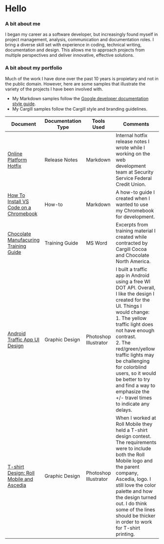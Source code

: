 # Hello
### A bit about me
I began my career as a software developer, but increasingly found myself in project management, analysis, communication and documentation roles. I bring a diverse skill set with experience in coding, technical writing, documentation and design.  This allows me to approach projects from multiple perspectives and deliver innovative, effective solutions.

### A bit about my portfolio

Much of the work I have done over the past 10 years is propietary and not in the public domain. However, here are some samples that illustrate the variety of the projects I have been involved with. 
* My Markdown samples follow the [Google developer documentation style guide](https://developers.google.com/style).
* My Cargill samples follow the Cargill style and branding guidelines.

| Document | Documentation Type | Tools Used | Comments |
| -------- | -------- | -------- | ----------- |
| [Online Platform Hotfix](https://github.com/invo-kate/portfolio/blob/main/release-notes/online-platform-hotfix.md) | Release Notes | Markdown | Internal hotfix release notes I wrote while I working on the web development team at Security Service Federal Credit Union. |
| [How To Install VS Code on a Chromebook](https://github.com/invo-kate/portfolio/blob/main/how-tos/install-vscode-on-chromebook.md) | How-to | Markdown | A how-to guide I created when I wanted to use my Chromebook for development. |
| [Chocolate Manufacuring Training Guide](https://github.com/invo-kate/portfolio/blob/main/training-guides/Cargill-training-excerpts.pdf) | Training Guide | MS Word | Excerpts from training material I created while contracted by Cargill Cocoa and Chocolate North America. |
| [Android Traffic App UI Design](https://github.com/invo-kate/portfolio/blob/main/images/design/traffic-app-ui.png) | Graphic Design | Photoshop<br> Illustrator | I built a traffic app in Android using a free WI DOT API. Overall, I like the design I created for the UI. Things I would change:<br>1. The yellow traffic light does not have enough contrast.<br>2. The red/green/yellow traffic lights may be challenging for colorblind users, so it would be better to try and find a way to emphasize the +/- travel times to indicate any delays. |
| [T-shirt Design: Roll Mobile and Ascedia](https://github.com/invo-kate/portfolio/blob/main/images/design/ascedia-roll-tshirt-design.png) | Graphic Design | Photoshop<br> Illustrator | When I worked at Roll Mobile they held a T-shirt design contest. The requirements were to include both the Roll Mobile logo and the parent company, Ascedia, logo. I still love the color palette and how the design turned out. I do think some of the lines should be thicker in order to work for T-shirt printing. |
